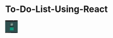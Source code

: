 # To-Do-List-Using-React

<p>
  
  <img src="https://github.com/AbhiGaikwad-7/To-Do-List-Using-React/blob/main/todolist.png" width="40px" height="40px">
</p>
